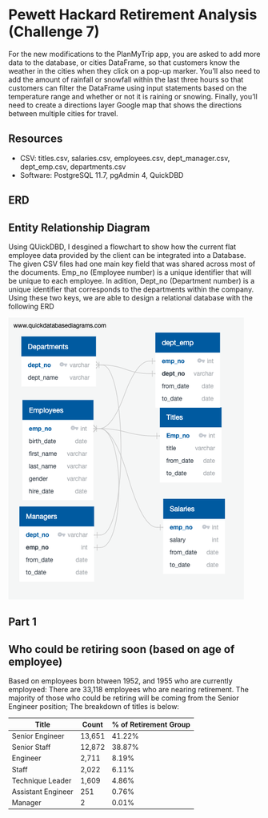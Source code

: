 # Pewett Hackard Retirement Analysis (Challenge 7)
For the new modifications to the PlanMyTrip app, you are asked to add more data to the database, or cities DataFrame, so that customers know the weather in the cities when they click on a pop-up marker. You’ll also need to add the amount of rainfall or snowfall within the last three hours so that customers can filter the DataFrame using input statements based on the temperature range and whether or not it is raining or snowing. Finally, you’ll need to create a directions layer Google map that shows the directions between multiple cities for travel.

## Resources
- CSV: titles.csv, salaries.csv, employees.csv, dept_manager.csv, dept_emp.csv, departments.csv
- Software: PostgreSQL 11.7, pgAdmin 4, QuickDBD

## ERD
## Entity Relationship Diagram

Using QUickDBD, I desgined a flowchart to show how the current flat employee data provided by the client can be integrated into a Database. The given CSV files had one main key field that was shared across most of the documents. Emp_no (Employee number) is a unique identifier that will be unique to each employee. In adition, Dept_no (Department number) is a unique identifier that corresponds to the departments within the company. Using these two keys, we are able to design a relational database with the following ERD

![PH ERD](Data/employeeDB.png)



## Part 1
## Who could be retiring soon (based on age of employee)

Based on employees born btween 1952, and 1955 who are currently employeed: There are 33,118 employees who are nearing retirement. The majority of those who could be retiring will be coming from the Senior Engineer position; The breakdown of titles is below:

| Title | Count | % of Retirement Group |
|---|---|---|
| Senior Engineer | 13,651 | 41.22% |
| Senior Staff | 12,872 | 38.87% |
| Engineer | 2,711 | 8.19% |
| Staff	| 2,022 | 6.11% |
| Technique Leader	| 1,609 | 4.86% |
| Assistant Engineer| 	251 | 0.76% |
| Manager| 	2 | 0.01% |
